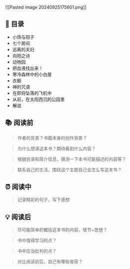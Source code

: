 ![[Pasted image 20240925175601.png]]
## 📑 目录
* 小饰与阳子
* 七个房间
* 远离的夫妇
* 向阳之诗
* 动物园
* 把血液找出来！
* 寒冷森林中的小白屋
* 衣橱
* 神的咒语
* 在即将坠落的飞机中
* 从前，在太阳西沉的公园里
* 解说
## 📚 阅读前
> 作者的背景？书籍本身的创作背景？

> 为什么想读这本书？期待看到什么内容？

> 根据目录和简介信息，猜测一下本书可能描述的内容等？

> 联系自己的生活，围绕这个主题自己会怎么写这本书？
## ⏰ 阅读中
> 记录精彩的句子，写下感想
##  💡 阅读后
> 尽可能简单的概括这本书的内容，情节+思想？

> 书中值得学习的点？

> 书中应当批判的点？

> 对比阅读前后，自己有哪些收获？ 

